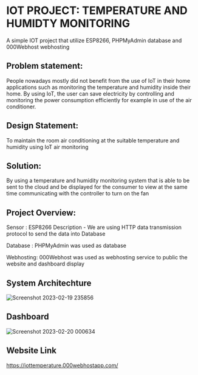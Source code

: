 # IOT PROJECT: TEMPERATURE AND HUMIDTY MONITORING #
A simple IOT project that utilize ESP8266, PHPMyAdmin database and 000Webhost webhosting


## Problem statement: ##

People nowadays mostly did not benefit from the use of IoT in their home applications such as monitoring the temperature and humidity inside their home. By using IoT, the user can save electricity by controlling and monitoring the power consumption efficiently for example in use of the air conditioner.

## Design Statement: ## 

To maintain the room air conditioning at the suitable temperature and humidity using IoT air monitoring

## Solution: ## 

By using a temperature and humidity monitoring system that is able to be sent to the cloud and be displayed for the consumer to view at the same time communicating with the controller to turn on the fan

## Project Overview: ##

Sensor : ESP8266 Description - We are using HTTP data transmission protocol to send the data into Database

Database : PHPMyAdmin was used as database 

Webhosting: 000Webhost was used as webhosting service to public the website and dashboard display

## System Architechture ##
![Screenshot 2023-02-19 235856](https://user-images.githubusercontent.com/117339261/219959496-45a50da8-2aa2-4586-a7d0-0d0f45121cbd.jpg)


## Dashboard ##
![Screenshot 2023-02-20 000634](https://user-images.githubusercontent.com/117339261/219959921-adb10d1b-6d41-4e5f-b839-99c3ab04107b.jpg)

## Website Link ##
https://iottemperature.000webhostapp.com/
